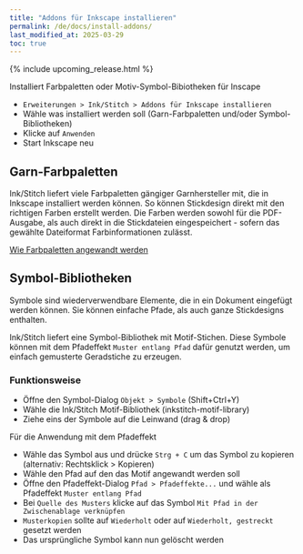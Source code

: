 ```yaml
---
title: "Addons für Inkscape installieren"
permalink: /de/docs/install-addons/
last_modified_at: 2025-03-29
toc: true
---
```

{% include upcoming_release.html %}

Installiert Farbpaletten oder Motiv-Symbol-Bibiotheken für Inscape

* `Erweiterungen > Ink/Stitch > Addons für Inkscape installieren`
* Wähle was installiert werden soll (Garn-Farbpaletten und/oder Symbol-Bibliotheken)
* Klicke auf `Anwenden`
* Start Inkscape neu

## Garn-Farbpaletten

Ink/Stitch liefert viele Farbpaletten gängiger Garnhersteller mit, die in Inkscape installiert werden können.
So können Stickdesign direkt mit den richtigen Farben erstellt werden.
Die Farben werden sowohl für die PDF-Ausgabe, als auch direkt in die Stickdateien eingespeichert - sofern das gewählte Dateiformat Farbinformationen zulässt.

[Wie Farbpaletten angewandt werden](/de/docs/thread-color/#mit-farbpaleten-arbeiten)

## Symbol-Bibliotheken

Symbole sind wiederverwendbare Elemente, die in ein Dokument eingefügt werden können. Sie können einfache Pfade, als auch ganze Stickdesigns enthalten.

Ink/Stitch liefert eine Symbol-Bibliothek mit Motif-Stichen. Diese Symbole können mit dem Pfadeffekt `Muster entlang Pfad` dafür genutzt werden, um einfach gemusterte Geradstiche zu erzeugen.

### Funktionsweise

* Öffne den Symbol-Dialog `Objekt > Symbole` (Shift+Ctrl+Y)
* Wähle die Ink/Stitch Motif-Bibliothek (inkstitch-motif-library)
* Ziehe eins der Symbole auf die Leinwand (drag & drop)

Für die Anwendung mit dem Pfadeffekt

* Wähle das Symbol aus und drücke `Strg + C` um das Symbol zu kopieren (alternativ: Rechtsklick > Kopieren)
* Wähle den Pfad auf den das Motif angewandt werden soll
* Öffne den Pfadeffekt-Dialog `Pfad > Pfadeffekte...` und wähle als Pfadeffekt `Muster entlang Pfad`
* Bei `Quelle des Musters` klicke auf das Symbol `Mit Pfad in der Zwischenablage verknüpfen`
* `Musterkopien` sollte auf `Wiederholt` oder auf `Wiederholt, gestreckt` gesetzt werden
* Das ursprüngliche Symbol kann nun gelöscht werden
